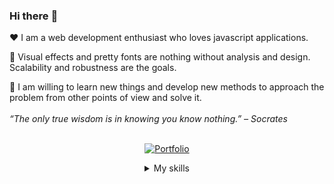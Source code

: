 ###  Hi there :wave:

:heart: I am a web development enthusiast who loves javascript applications.

:triangular_ruler: Visual effects and pretty fonts are nothing without analysis and design. Scalability and robustness are the goals.

:closed_book: I am willing to learn new things and develop new methods to approach the problem from other points of view and solve it.
<br><br>
*“The only true wisdom is in knowing you know nothing.” – Socrates*
<br><br>

<p align="center">
	<a href="https://thiagopereiraufv.github.io/" target="_blank">
		<img alt="Portfolio" src="https://img.shields.io/static/v1?style=for-the-badge&label=Portfolio&message=Thiago%20Pereira&color=orange"/>
	</a>
</p>

<details>
<summary align="center">My skills</summary>

**:clipboard: Language skills**

<p align="center">
	<img alt="JavaScript" src="https://img.shields.io/badge/javascript%20-%23323330.svg?&style=for-the-badge&logo=javascript&logoColor=%23F7DF1E"/>
	<img alt="TypeScript" src="https://img.shields.io/badge/typescript%20-%23007ACC.svg?&style=for-the-badge&logo=typescript&logoColor=white"/>
<!-- 	<img alt="PHP" src="https://img.shields.io/badge/php-%23777BB4.svg?&style=for-the-badge&logo=php&logoColor=white"/> -->
<!-- 	<img alt="C++" src="https://img.shields.io/badge/c++%20-%2300599C.svg?&style=for-the-badge&logo=c%2B%2B&ogoColor=white"/> -->
<!-- 	<img alt="Python" src="https://img.shields.io/badge/python%20-%2314354C.svg?&style=for-the-badge&logo=python&logoColor=white"/> -->
<!-- 	<img alt="Java" src="https://img.shields.io/badge/java-%23ED8B00.svg?&style=for-the-badge&logo=java&logoColor=white"/> -->
</p>


<!-- **:computer: Frontend skills** -->

<!-- <p align="center">  -->
<!-- 	<img alt="HTML5" src="https://img.shields.io/badge/html5%20-%23E34F26.svg?&style=for-the-badge&logo=html5&logoColor=white"/> -->
<!-- 	<img alt="CSS3" src="https://img.shields.io/badge/css3%20-%231572B6.svg?&style=for-the-badge&logo=css3&logoColor=white"/> -->
<!-- 	<img alt="React" src="https://img.shields.io/badge/react%20-%2320232a.svg?&style=for-the-badge&logo=react&logoColor=%2361DAFB"/> -->
<!-- 	<img alt="Next JS" src="https://img.shields.io/badge/next%20js%20-%23000000.svg?&style=for-the-badge&logo=next.js&logoColor=white"/> -->
<!-- 	<img alt="Vue.js" src="https://img.shields.io/badge/vuejs%20-%2335495e.svg?&style=for-the-badge&logo=vue.js&logoColor=%234FC08D"/> -->
<!-- 	<img alt="NuxtJS" src="https://img.shields.io/badge/Nuxt-002E3B?style=for-the-badge&logo=nuxtdotjs&logoColor=#00DC82"/> -->
<!-- 	<img alt="Bootstrap" src="https://img.shields.io/badge/bootstrap%20-%23563D7C.svg?&style=for-the-badge&logo=bootstrap&logoColor=white"/> -->
<!-- 	<img alt="Vuetify" src="https://img.shields.io/badge/Vuetify-1867C0?style=for-the-badge&logo=vuetify&logoColor=AEDDFF"/> -->
<!-- 	<img alt="MUI" src="https://img.shields.io/badge/MUI-%230081CB.svg?style=for-the-badge&logo=mui&logoColor=white"/> -->
<!-- 	<img alt="TailwindCSS" src="https://img.shields.io/badge/tailwindcss-%2338B2AC.svg?style=for-the-badge&logo=tailwind-css&logoColor=white"/> -->
<!-- 	<img alt="WordPress" src="https://img.shields.io/badge/WordPress%20-%23117AC9.svg?&style=for-the-badge&logo=WordPress&logoColor=white"/> -->
<!-- </p> -->


**:floppy_disk: Backend/DB skills**

<p align="center">
	<img alt="NodeJS" src="https://img.shields.io/badge/node.js%20-%2343853D.svg?&style=for-the-badge&logo=node.js&logoColor=white"/>
	<img alt="Express.js" src="https://img.shields.io/badge/express.js-%23404d59.svg?style=for-the-badge&logo=express&logoColor=%2361DAFB"/>
	<img alt="NestJS" src="https://img.shields.io/badge/nestjs-%23E0234E.svg?style=for-the-badge&logo=nestjs&logoColor=white"/>
	<img alt="Strapi" src="https://img.shields.io/badge/strapi%20-%232E7EEA.svg?&style=for-the-badge&logo=strapi&logoColor=white" />
	<img alt="Django" src="https://img.shields.io/badge/django-%23092E20.svg?style=for-the-badge&logo=django&logoColor=white" />
	<img alt="MongoDB" src ="https://img.shields.io/badge/MongoDB-%234ea94b.svg?&style=for-the-badge&logo=mongodb&logoColor=white"/>
	<img alt="MySQL" src="https://img.shields.io/badge/mysql-%2300f.svg?&style=for-the-badge&logo=mysql&logoColor=white"/>
	<img alt="SQLite" src ="https://img.shields.io/badge/sqlite-%2307405e.svg?&style=for-the-badge&logo=sqlite&logoColor=white"/>
	<img alt="Oracle" src ="https://img.shields.io/badge/oracle%20-%23F00000.svg?&style=for-the-badge&logo=oracle&logoColor=white"/>
</p>


**:cloud: Hosting skills**

<p align="center">
	<img alt="DigitalOcean" src="https://img.shields.io/badge/DigitalOcean-%230167ff.svg?style=for-the-badge&logo=digitalOcean&logoColor=white"/>
	<img alt="Firebase" src="https://img.shields.io/badge/firebase-%23039BE5.svg?style=for-the-badge&logo=firebase"/>
	<img alt="Heroku" src="https://img.shields.io/badge/heroku-%23430098.svg?style=for-the-badge&logo=heroku&logoColor=white"/>
	<img alt="Netlify" src="https://img.shields.io/badge/netlify-%23000000.svg?style=for-the-badge&logo=netlify&logoColor=#00C7B7"/>
</p>


**:hammer: Tools skills**

<p align="center">
	<img alt="Insomnia" src="https://img.shields.io/badge/Insomnia-black?style=for-the-badge&logo=insomnia&logoColor=5849BE"/>
	<img alt="Visual Studio Code" src="https://img.shields.io/badge/Visual%20Studio%20Code-0078d7.svg?style=for-the-badge&logo=visual-studio-code&logoColor=white"/>
</p>


**:books: Extra skills**

<p align="center">
	<img alt="Yarn" src="https://img.shields.io/badge/yarn-%232C8EBB.svg?style=for-the-badge&logo=yarn&logoColor=white"/>
	<img alt="NPM" src="https://img.shields.io/badge/NPM-%23000000.svg?style=for-the-badge&logo=npm&logoColor=white"/>
	<img alt="OpenGL" src="https://img.shields.io/badge/OpenGL-%23FFFFFF.svg?style=for-the-badge&logo=opengl"/>
	<img alt="Socket.io" src="https://img.shields.io/badge/Socket.io-black?style=for-the-badge&logo=socket.io&badgeColor=010101"/>
	<img alt="JWT" src="https://img.shields.io/badge/JWT-black?style=for-the-badge&logo=JSON%20web%20tokens"/>
	<img alt="Linux" src="https://img.shields.io/badge/Linux-FCC624?style=for-the-badge&logo=linux&logoColor=black"/>
	<img alt="Windows" src="https://img.shields.io/badge/Windows-0078D6?style=for-the-badge&logo=windows&logoColor=white"/>
</p>

**:chart_with_upwards_trend: My profile statistics**
<p align="center">
<a href="https://github.com/ThiagoPereiraUFV">
  <img height="180em" src="http://github-readme-streak-stats.herokuapp.com?user=ThiagoPereiraUFV&theme=algolia"/>
  <img height="180em" src="https://github-readme-stats-eight-theta.vercel.app/api/top-langs/?username=ThiagoPereiraUFV&layout=compact&langs_count=8&theme=algolia"/>
  <img height="180em" src="https://github-readme-stats-eight-theta.vercel.app/api?username=ThiagoPereiraUFV&show_icons=true&theme=algolia&count_private=true"/>
</a>
</p>
</details>
